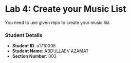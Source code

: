 # Lab 4: Create your Music List

You need to use given repo to create your music list.

### Student Details

- **Student ID**: u1710008
- **Student Name**: ABDULLAEV AZAMAT
- **Section Number**: 003